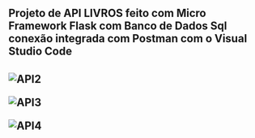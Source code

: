 <h2>Projeto de API LIVROS feito com Micro Framework Flask com Banco de Dados Sql conexão integrada com Postman com o Visual Studio Code<h2/> 





![API2](https://github.com/user-attachments/assets/bfed6603-4330-405e-a44c-e8e50b9d23d6)


![API3](https://github.com/user-attachments/assets/a435672b-5a13-49e7-b542-4e803edcb0a1)


![API4](https://github.com/user-attachments/assets/e084b35e-e406-4dac-9831-3a298abd8a41)
